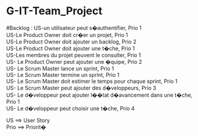# G-IT-Team_Project

#Backlog : 
US-un utilisateur peut s�authentifier, Prio 1 </br>
US-Le Product Owner doit cr�er un projet, Prio 1 </br>
US-Le Product Owner doit  ajouter un backlog, Prio 2 </br>
US-Le Product Owner doit ajouter une t�che, Prio 1 </br>
US-Les membres du projet peuvent le consulter, Prio 1 </br>
US- Le Product Owner peut ajouter une �quipe, Prio 2 </br>
US- Le Scrum Master lance un sprint, Prio 1 </br>
US- Le Scrum Master termine un sprint, Prio 1 </br>
US- Le Scrum Master doit estimer le temps pour chaque sprint, Prio 1 </br>
US- Le Scrum Master peut ajouter des d�veloppeurs, Prio 3 </br>
US- Le d�veloppeur peut ajouter l��tat d�avancement dans une t�che, Prio 1 </br>
US- Le d�veloppeur peut choisir une t�che, Prio 4  </br>  

US ==> User Story </br>
Prio ==> Priorit� 
